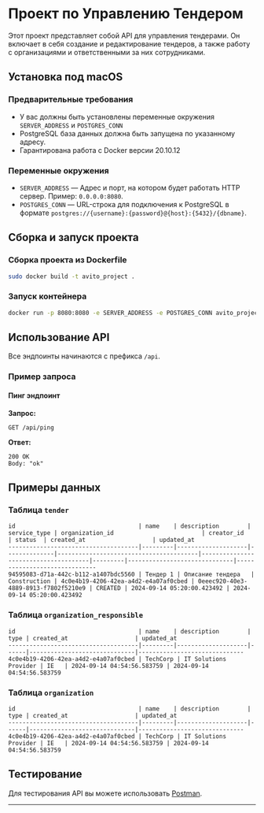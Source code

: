 # Проект по Управлению Тендером

Этот проект представляет собой API для управления тендерами. Он включает в себя создание и редактирование тендеров, а также работу с организациями и ответственными за них сотрудниками.

## Установка под macOS

### Предварительные требования

- У вас должны быть установлены переменные окружения `SERVER_ADDRESS` и `POSTGRES_CONN` 
- PostgreSQL база данных должна быть запущена по указанному адресу.
- Гарантирована работа с Docker версии 20.10.12

### Переменные окружения

- `SERVER_ADDRESS` — Адрес и порт, на котором будет работать HTTP сервер. Пример: `0.0.0.0:8080`.
- `POSTGRES_CONN` — URL-строка для подключения к PostgreSQL в формате `postgres://{username}:{password}@{host}:{5432}/{dbname}`.

## Сборка и запуск проекта

### Сборка проекта из Dockerfile

```bash
sudo docker build -t avito_project .
```

### Запуск контейнера

```bash
docker run -p 8080:8080 -e SERVER_ADDRESS -e POSTGRES_CONN avito_project
```

## Использование API

Все эндпоинты начинаются с префикса `/api`.

### Пример запроса

#### Пинг эндпоинт

**Запрос:**

```
GET /api/ping
```

**Ответ:**

```
200 OK
Body: "ok"
```

## Примеры данных

### Таблица `tender`

```plaintext
id                                   | name    | description        | service_type | organization_id                         | creator_id                            | status  | created_at                   | updated_at
-------------------------------------|---------|--------------------|--------------|----------------------------------------|--------------------------------------|---------|------------------------------|------------------------------
94595083-d71a-442c-b112-a1407bdc5560 | Тендер 1 | Описание тендера   | Construction | 4c0e4b19-4206-42ea-a4d2-e4a07af0cbed | 0eeec920-40e3-4889-8913-f7802f5210e9 | CREATED | 2024-09-14 05:20:00.423492 | 2024-09-14 05:20:00.423492
```

### Таблица `organization_responsible`

```plaintext
id                                   | name    | description        | type | created_at                   | updated_at
-------------------------------------|---------|--------------------|------|------------------------------|------------------------------
4c0e4b19-4206-42ea-a4d2-e4a07af0cbed | TechCorp | IT Solutions Provider | IE   | 2024-09-14 04:54:56.583759 | 2024-09-14 04:54:56.583759
```

### Таблица `organization`

```plaintext
id                                   | name    | description        | type | created_at                   | updated_at
-------------------------------------|---------|--------------------|------|------------------------------|------------------------------
4c0e4b19-4206-42ea-a4d2-e4a07af0cbed | TechCorp | IT Solutions Provider | IE   | 2024-09-14 04:54:56.583759 | 2024-09-14 04:54:56.583759
```

## Тестирование

Для тестирования API вы можете использовать [Postman](https://www.postman.com).

---
